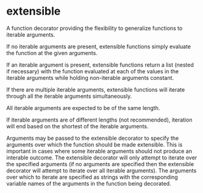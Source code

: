 # extensible

A function decorator providing the flexibility to generalize functions to iterable arguments.

If no iterable arguments are present, extensible functions simply evaluate the function at the given arguments.

If an iterable argument is present, extensible functions return a list (nested if necessary) with the function evaluated at each of the values in the iterable arguments while holding non-iterable arguments constant.

If there are multiple iterable arguments, extensible functions will iterate through all the iterable arguments simultaneously.

All iterable arguments are expected to be of the same length.

If iterable arguments are of different lengths (not recommended), iteration will end based on the shortest of the iterable arguments.

Arguments may be passed to the extensible decorator to specify the arguments over which the function should be made extensible. This is important in cases where some iterable arguments should not produce an interable outcome. The extensible decorator will only attempt to iterate over the specified arguments (if no arguments are specified then the extensible decorator will attempt to iterate over all iterable arguments). The arguments over which to iterate are specified as strings with the corresponding variable names of the arguments in the function being decorated.
